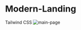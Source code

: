 # Modern-Landing
 Tailwind CSS
![main-page](https://user-images.githubusercontent.com/60389872/135256406-9e4dd815-1e11-40a3-b80f-9a3f58dc299b.png)
